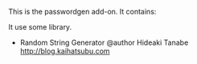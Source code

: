 This is the passwordgen add-on.  It contains:

It use some library.
* Random String Generator
@author Hideaki Tanabe <http://blog.kaihatsubu.com>
